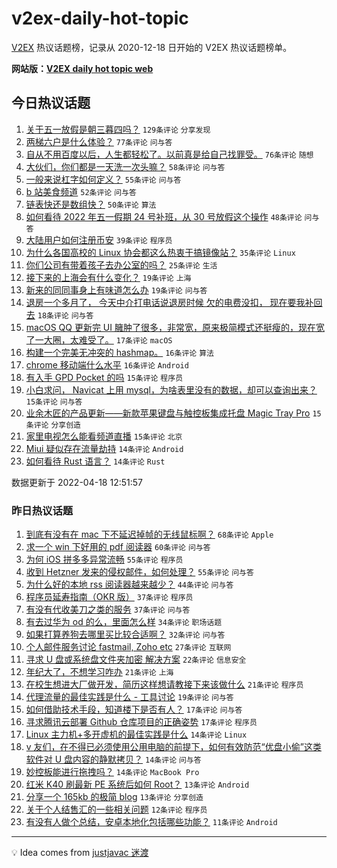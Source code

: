 # v2ex-daily-hot-topic

[V2EX](https://www.v2ex.com/) 热议话题榜，记录从 2020-12-18 日开始的 V2EX 热议话题榜单。

**网站版：[V2EX daily hot topic web](https://boojack.github.io/v2ex-daily-hot-topic-web/)**

## 今日热议话题

<!-- TODAY BEGIN -->

1. [关于五一放假是朝三暮四吗？](https://www.v2ex.com/t/847656) `129条评论` `分享发现`
1. [两梯六户是什么体验？](https://www.v2ex.com/t/847572) `77条评论` `问与答`
1. [自从不用百度以后，人生都轻松了。以前真是给自己找罪受。](https://www.v2ex.com/t/847603) `76条评论` `随想`
1. [大伙们，你们都是一天洗一次头嘛？](https://www.v2ex.com/t/847573) `58条评论` `问与答`
1. [一般来说杠字如何定义？](https://www.v2ex.com/t/847578) `55条评论` `问与答`
1. [b 站美食频道](https://www.v2ex.com/t/847616) `52条评论` `问与答`
1. [链表快还是数组快？](https://www.v2ex.com/t/847588) `50条评论` `算法`
1. [如何看待 2022 年五一假期 24 号补班，从 30 号放假这个操作](https://www.v2ex.com/t/847595) `48条评论` `问与答`
1. [大陆用户如何注册币安](https://www.v2ex.com/t/847670) `39条评论` `程序员`
1. [为什么各国高校的 Linux 协会都这么热衷于搞镜像站？](https://www.v2ex.com/t/847719) `35条评论` `Linux`
1. [你们公司有带着孩子去办公室的﻿吗？](https://www.v2ex.com/t/847567) `25条评论` `生活`
1. [接下来的上海会有什么变化？](https://www.v2ex.com/t/847693) `19条评论` `上海`
1. [新来的同同事身上有味道怎么办](https://www.v2ex.com/t/847608) `19条评论` `问与答`
1. [退房一个多月了， 今天中介打电话说退房时候 欠的电费没扣， 现在要我补回去](https://www.v2ex.com/t/847569) `18条评论` `问与答`
1. [macOS QQ 更新完 UI 臃肿了很多，非常宽，原来极简模式还挺瘦的，现在宽了一大圈，太难受了。](https://www.v2ex.com/t/847638) `17条评论` `macOS`
1. [构建一个完美无冲突的 hashmap。](https://www.v2ex.com/t/847716) `16条评论` `算法`
1. [chrome 移动端什么水平](https://www.v2ex.com/t/847667) `16条评论` `Android`
1. [有入手 GPD Pocket 的吗](https://www.v2ex.com/t/847698) `15条评论` `程序员`
1. [小白求问， Navicat 上用 mysql，为啥表里没有的数据，却可以查询出来？](https://www.v2ex.com/t/847666) `15条评论` `问与答`
1. [业余木匠的产品更新——新款苹果键盘与触控板集成托盘 Magic Tray Pro](https://www.v2ex.com/t/847626) `15条评论` `分享创造`
1. [家里电视怎么能看频道直播](https://www.v2ex.com/t/847570) `15条评论` `北京`
1. [Miui 疑似存在流量劫持](https://www.v2ex.com/t/847609) `14条评论` `Android`
1. [如何看待 Rust 语言？](https://www.v2ex.com/t/847582) `14条评论` `Rust`

数据更新于 2022-04-18 12:51:57

<!-- TODAY END -->

### 昨日热议话题

<!-- YESTERDAY BEGIN -->

1. [到底有没有在 mac 下不延迟掉帧的无线鼠标啊？](https://www.v2ex.com/t/847445) `68条评论` `Apple`
1. [求一个 win 下好用的 pdf 阅读器](https://www.v2ex.com/t/847433) `60条评论` `问与答`
1. [为何 iOS 拼多多异常流畅](https://www.v2ex.com/t/847440) `55条评论` `程序员`
1. [收到 Hetzner 发来的侵权邮件，如何处理？](https://www.v2ex.com/t/847456) `55条评论` `问与答`
1. [为什么好的本地 rss 阅读器越来越少？](https://www.v2ex.com/t/847435) `44条评论` `问与答`
1. [程序员延寿指南（OKR 版）](https://www.v2ex.com/t/847490) `37条评论` `程序员`
1. [有没有代收美刀之类的服务](https://www.v2ex.com/t/847495) `37条评论` `问与答`
1. [有去过华为 od 的么，里面怎么样](https://www.v2ex.com/t/847441) `34条评论` `职场话题`
1. [如果打算养狗去哪里买比较合适啊？](https://www.v2ex.com/t/847432) `32条评论` `问与答`
1. [个人邮件服务讨论 fastmail, Zoho etc](https://www.v2ex.com/t/847503) `27条评论` `互联网`
1. [寻求 U 盘或系统盘文件夹加密 解决方案](https://www.v2ex.com/t/847500) `22条评论` `信息安全`
1. [年纪大了，不想学习咋办](https://www.v2ex.com/t/847537) `21条评论` `上海`
1. [在校生想进大厂做开发，简历这样想请教接下来该做什么](https://www.v2ex.com/t/847508) `21条评论` `程序员`
1. [代理流量的最佳实践是什么 - 工具讨论](https://www.v2ex.com/t/847446) `19条评论` `问与答`
1. [如何借助技术手段，知道楼下是否有人？](https://www.v2ex.com/t/847534) `17条评论` `问与答`
1. [寻求腾讯云部署 Github 仓库项目的正确姿势](https://www.v2ex.com/t/847526) `17条评论` `程序员`
1. [Linux 主力机+多开虚机的最佳实践是什么](https://www.v2ex.com/t/847541) `14条评论` `Linux`
1. [v 友们，在不得已必须使用公用电脑的前提下，如何有效防范“优盘小偷”这类软件对 U 盘内容的静默拷贝？](https://www.v2ex.com/t/847532) `14条评论` `问与答`
1. [妙控板能进行拖拽吗？](https://www.v2ex.com/t/847509) `14条评论` `MacBook Pro`
1. [红米 K40 刷最新 PE 系统后如何 Root？](https://www.v2ex.com/t/847528) `13条评论` `Android`
1. [分享一个 165kb 的极简 blog](https://www.v2ex.com/t/847442) `13条评论` `分享创造`
1. [关于个人结售汇的一些相关问题](https://www.v2ex.com/t/847520) `12条评论` `程序员`
1. [有没有人做个总结，安卓本地化包括哪些功能？](https://www.v2ex.com/t/847533) `11条评论` `Android`

<!-- YESTERDAY END -->

---

💡 Idea comes from [justjavac 迷渡](https://github.com/justjavac/)
